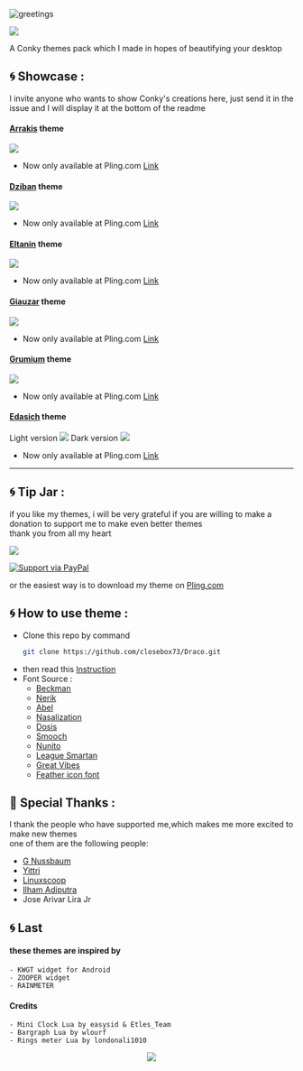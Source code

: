 ![greetings](/Asset/Draco.png)

![](https://api.visitorbadge.io/api/VisitorHit?user=closebox73&repo=Draco&countColor=%23D30054)

A Conky themes pack which I made in hopes of beautifying your desktop 

## :cyclone: Showcase :
I invite anyone who wants to show Conky's creations here, just send it in the issue and I will display it at the bottom of the readme

#### [Arrakis](/Arrakis) theme

![](/Asset/Arrakis.png)
- Now only available at Pling.com [Link](https://www.pling.com/p/1901258/)
#### [Dziban](/Dziban) theme

![](/Asset/Dziban.png)
- Now only available at Pling.com [Link](https://www.pling.com/p/1881574/)
#### [Eltanin](/Eltanin) theme

![](/Asset/Eltanin.png)
- Now only available at Pling.com [Link](https://www.pling.com/p/1834287/)
#### [Giauzar](/Giauzar) theme

![](/Asset/Giauzar.png)
- Now only available at Pling.com [Link](https://www.pling.com/p/1849975/)
#### [Grumium](/Grumium) theme

![](/Asset/Grumium.png)
- Now only available at Pling.com [Link](https://www.pling.com/p/1859115/)
#### [Edasich](/Edasich) theme
Light version
![](/Asset/Edasich.png)
Dark version
![](/Asset/Edasich_dark.png)
- Now only available at Pling.com [Link](https://www.pling.com/p/1832461/)
------------------------------------------------------------------------

## :cyclone: Tip Jar :
if you like my themes, i will be very grateful if you are willing to make a donation to support me to make even better themes<br />
thank you from all my heart

[![](https://ko-fi.com/img/githubbutton_sm.svg)](https://ko-fi.com/closebox73)

[![Support via PayPal](https://cdn.rawgit.com/twolfson/paypal-github-button/1.0.0/dist/button.svg)](https://www.paypal.me/closebox73/)

or the easiest way is to download my theme on [Pling.com](https://www.pling.com/u/closebox73x) 

## :cyclone: How to use theme :
- Clone this repo by command
  ```bash
  git clone https://github.com/closebox73/Draco.git
  ```
- then read this [Instruction](https://github.com/closebox73/applying-theme)
- Font Source :
	 - [Beckman](https://www.dafont.com/beckman.font)
	 - [Nerik](https://www.dafont.com/nerik.font)
	 - [Abel](https://www.dafont.com/Abel.font)
	 - [Nasalization](https://www.dafont.com/Nasalization.font)
	 - [Dosis](https://fonts.google.com/specimen/Dosis)
	 - [Smooch](https://fonts.google.com/specimen/Smooch)
	 - [Nunito](https://fonts.google.com/specimen/Nunito)
	 - [League Smartan](https://fonts.google.com/specimen/League+Spartan)
	 - [Great Vibes](https://fonts.google.com/specimen/Great+Vibes)
	 - [Feather icon font](https://github.com/AT-UI/feather-font)

## :gift: Special Thanks :
I thank the people who have supported me,which makes me more excited to make new themes<br />
one of them are the following people:

- [G Nussbaum](https://github.com/gnussbaum67)
- [Yittri](https://github.com/yittri)
- [Linuxscoop](https://github.com/linuxscoop/)
- [Ilham Adiputra](https://github.com/ilham25/)
- Jose Arivar Lira Jr

## :cyclone: Last
#### these themes are inspired by
	- KWGT widget for Android
	- ZOOPER widget
	- RAINMETER
	
#### Credits
	- Mini Clock Lua by easysid & Etles_Team
	- Bargraph Lua by wlourf
	- Rings meter Lua by londonali1010

<p align="center"><a href="https://github.com/closebox73/Draco/blob/master/LICENSE"><img src="https://img.shields.io/static/v1.svg?style=rounded-square&label=License&message=GNU GENERAL PUBLIC LICENSE v3&logoColor=white&logo=github&colorA=282C35&colorB=D30054"/></a></p>
